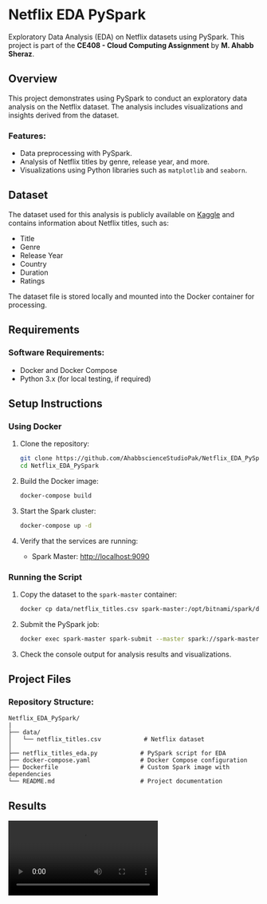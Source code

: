 # Netflix EDA PySpark
Exploratory Data Analysis (EDA) on Netflix datasets using PySpark. This project is part of the **CE408 - Cloud Computing Assignment** by **M. Ahabb Sheraz**.


## Overview
This project demonstrates using PySpark to conduct an exploratory data analysis on the Netflix dataset. The analysis includes visualizations and insights derived from the dataset.

### Features:
- Data preprocessing with PySpark.
- Analysis of Netflix titles by genre, release year, and more.
- Visualizations using Python libraries such as `matplotlib` and `seaborn`.



## Dataset
The dataset used for this analysis is publicly available on [Kaggle](https://www.kaggle.com/datasets/shivamb/netflix-shows) and contains information about Netflix titles, such as:
- Title
- Genre
- Release Year
- Country
- Duration
- Ratings

The dataset file is stored locally and mounted into the Docker container for processing.


## Requirements

### Software Requirements:
- Docker and Docker Compose
- Python 3.x (for local testing, if required)


## Setup Instructions

### Using Docker
1. Clone the repository:
   ```bash
   git clone https://github.com/AhabbscienceStudioPak/Netflix_EDA_PySpark.git
   cd Netflix_EDA_PySpark
   ```

2. Build the Docker image:
   ```bash
   docker-compose build
   ```

3. Start the Spark cluster:
   ```bash
   docker-compose up -d
   ```

4. Verify that the services are running:
   - Spark Master: [http://localhost:9090](http://localhost:9090)

### Running the Script
1. Copy the dataset to the `spark-master` container:
   ```bash
   docker cp data/netflix_titles.csv spark-master:/opt/bitnami/spark/data/netflix_titles.csv
   ```

2. Submit the PySpark job:
   ```bash
   docker exec spark-master spark-submit --master spark://spark-master:7077 /opt/bitnami/spark/netflix_eda.py
   ```

3. Check the console output for analysis results and visualizations.



## Project Files

### Repository Structure:
```
Netflix_EDA_PySpark/
|
├── data/
│   └── netflix_titles.csv            # Netflix dataset
│
├── netflix_titles_eda.py            # PySpark script for EDA
├── docker-compose.yaml              # Docker Compose configuration
├── Dockerfile                       # Custom Spark image with dependencies
└── README.md                        # Project documentation
```


## Results
![Demo Video](demo_video.mp4)

